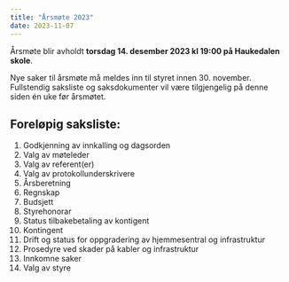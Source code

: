```yaml
---
title: "Årsmøte 2023"
date: 2023-11-07
---
```


Årsmøte blir avholdt **torsdag 14. desember 2023 kl 19:00 på Haukedalen skole**.

Nye saker til årsmøte må meldes inn til styret innen 30. november.
Fullstendig saksliste og saksdokumenter vil være tilgjengelig på denne siden én uke før årsmøtet.


## Foreløpig saksliste:

1. Godkjenning av innkalling og dagsorden
2. Valg av møteleder
3. Valg av referent(er)
4. Valg av protokollunderskrivere
5. Årsberetning
6. Regnskap
7. Budsjett
8. Styrehonorar
9. Status tilbakebetaling av kontigent
10. Kontingent
11. Drift og status for oppgradering av hjemmesentral og infrastruktur
12. Prosedyre ved skader på kabler og infrastruktur
13. Innkomne saker
14. Valg av styre